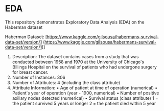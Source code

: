 # EDA
This repository demonstrates Exploratory Data Analysis (EDA) on the Haberman dataset

Haberman Dataset: [https://www.kaggle.com/gilsousa/habermans-survival-data-set/version/1 
(https://www.kaggle.com/gilsousa/habermans-survival-data-set/version/1)] 
1. Description: The dataset contains cases from a study that was conducted between 1958 and 1970 at the University of Chicago's Billings Hospital on the survival of patients who had undergone surgery for breast cancer. 
2. Number of Instances: 306 
3. Number of Attributes: 4 (including the class attribute) 
4. Attribute Information: 
• 
Age of patient at time of operation (numerical) 
• Patient's year of operation (year - 1900, numerical) 
• Number of positive axillary nodes detected (numerical) 
• Survival status (class attribute) 1 = the patient survived 5 years or longer 2 = the patient died within 5 year 


